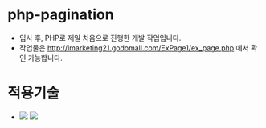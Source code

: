 # php-pagination
* 입사 후, PHP로 제일 처음으로 진행한 개발 작업입니다.
* 작업물은 <http://imarketing21.godomall.com/ExPage1/ex_page.php> 에서 확인 가능합니다.

# 적용기술
* <img src="https://img.shields.io/badge/PHP-777BB4?style=flat&logo=PHP&logoColor=white"/> <img src="https://img.shields.io/badge/HTML5-E34F26?style=flat&logo=HTML5&logoColor=white" />
